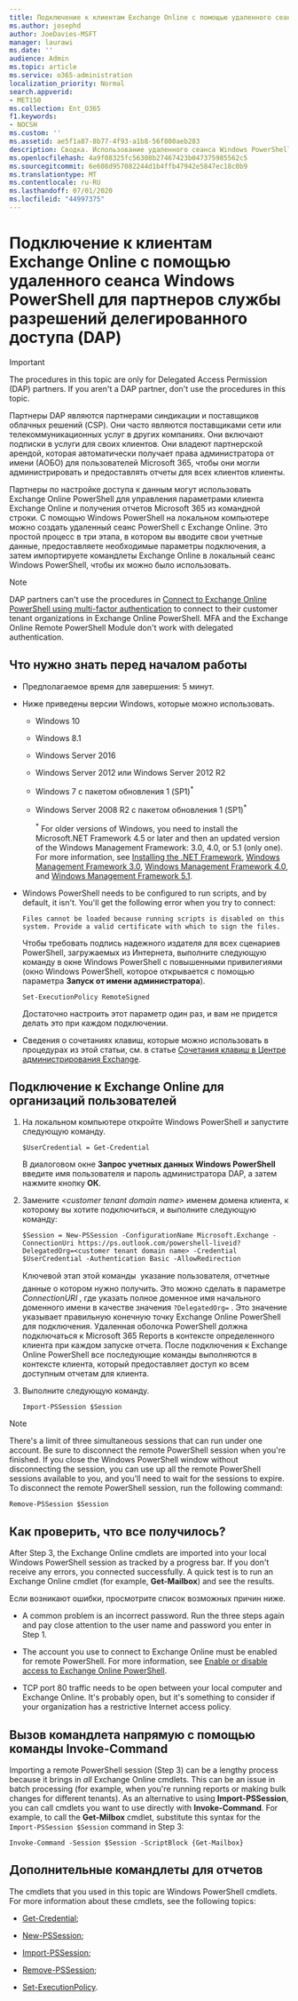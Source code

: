 ```yaml
---
title: Подключение к клиентам Exchange Online с помощью удаленного сеанса Windows PowerShell для партнеров службы разрешений делегированного доступа (DAP)
ms.author: josephd
author: JoeDavies-MSFT
manager: laurawi
ms.date: ''
audience: Admin
ms.topic: article
ms.service: o365-administration
localization_priority: Normal
search.appverid:
- MET150
ms.collection: Ent_O365
f1.keywords:
- NOCSH
ms.custom: ''
ms.assetid: ae5f1a87-8b77-4f93-a1b8-56f800aeb283
description: Сводка. Использование удаленного сеанса Windows PowerShell для подключения к Exchange Online с помощью значения DelegatedOrg.
ms.openlocfilehash: 4a9f08325fc56308b27467423b047375985562c5
ms.sourcegitcommit: 6e608d957082244d1b4ffb47942e5847ec18c0b9
ms.translationtype: MT
ms.contentlocale: ru-RU
ms.lasthandoff: 07/01/2020
ms.locfileid: "44997375"
---
```

# <a name="connect-to-exchange-online-tenants-with-remote-windows-powershell-for-delegated-access-permissions-dap-partners"></a>Подключение к клиентам Exchange Online с помощью удаленного сеанса Windows PowerShell для партнеров службы разрешений делегированного доступа (DAP)

> [!IMPORTANT]
> The procedures in this topic are only for Delegated Access Permission (DAP) partners. If you aren't a DAP partner, don't use the procedures in this topic. 
  
Партнеры DAP являются партнерами синдикации и поставщиков облачных решений (CSP). Они часто являются поставщиками сети или телекоммуникационных услуг в других компаниях. Они включают подписки в услуги для своих клиентов. Они владеют партнерской арендой, которая автоматически получает права администратора от имени (АОБО) для пользователей Microsoft 365, чтобы они могли администрировать и предоставлять отчеты для всех клиентов клиенты.

Партнеры по настройке доступа к данным могут использовать Exchange Online PowerShell для управления параметрами клиента Exchange Online и получения отчетов Microsoft 365 из командной строки. С помощью Windows PowerShell на локальном компьютере можно создать удаленный сеанс PowerShell с Exchange Online. Это простой процесс в три этапа, в котором вы вводите свои учетные данные, предоставляете необходимые параметры подключения, а затем импортируете командлеты Exchange Online в локальный сеанс Windows PowerShell, чтобы их можно было использовать.

> [!NOTE]
> DAP partners can't use the procedures in [Connect to Exchange Online PowerShell using multi-factor authentication](https://docs.microsoft.com/powershell/exchange/exchange-online/connect-to-exchange-online-powershell/mfa-connect-to-exchange-online-powershell) to connect to their customer tenant organizations in Exchange Online PowerShell. MFA and the Exchange Online Remote PowerShell Module don't work with delegated authentication.
  
## <a name="what-do-you-need-to-know-before-you-begin"></a>Что нужно знать перед началом работы

- Предполагаемое время для завершения: 5 минут.

- Ниже приведены версии Windows, которые можно использовать.
    
  - Windows 10

  - Windows 8.1

  - Windows Server 2016

  - Windows Server 2012 или Windows Server 2012 R2

  - Windows 7 с пакетом обновления 1 (SP1)<sup>*</sup>

  - Windows Server 2008 R2 с пакетом обновления 1 (SP1)<sup>*</sup>

    <sup>*</sup> For older versions of Windows, you need to install the Microsoft.NET Framework 4.5 or later and then an updated version of the Windows Management Framework: 3.0, 4.0, or 5.1 (only one). For more information, see [Installing the .NET Framework](https://go.microsoft.com/fwlink/p/?LinkId=257868), [Windows Management Framework 3.0](https://go.microsoft.com/fwlink/p/?LinkId=272757), [Windows Management Framework 4.0](https://go.microsoft.com/fwlink/p/?LinkId=391344), and [Windows Management Framework 5.1](https://aka.ms/wmf5download).

- Windows PowerShell needs to be configured to run scripts, and by default, it isn't. You'll get the following error when you try to connect:

  `Files cannot be loaded because running scripts is disabled on this system. Provide a valid certificate with which to sign the files.`

  Чтобы требовать подпись надежного издателя для всех сценариев PowerShell, загружаемых из Интернета, выполните следующую команду в окне Windows PowerShell с повышенными привилегиями (окно Windows PowerShell, которое открывается с помощью параметра **Запуск от имени администратора**).

    ```
    Set-ExecutionPolicy RemoteSigned
    ```

  Достаточно настроить этот параметр один раз, и вам не придется делать это при каждом подключении.

- Сведения о сочетаниях клавиш, которые можно использовать в процедурах из этой статьи, см. в статье [Сочетания клавиш в Центре администрирования Exchange](https://go.microsoft.com/fwlink/p/?LinkId=534017).

## <a name="connect-to-exchange-online-for-customer-organizations"></a>Подключение к Exchange Online для организаций пользователей

1. На локальном компьютере откройте Windows PowerShell и запустите следующую команду.
    
    ```
    $UserCredential = Get-Credential
    ```

    В диалоговом окне **Запрос учетных данных Windows PowerShell** введите имя пользователя и пароль администратора DAP, а затем нажмите кнопку **ОК**.
    
2. Замените _\<customer tenant domain name\>_ именем домена клиента, к которому вы хотите подключиться, и выполните следующую команду:
    
    ```
    $Session = New-PSSession -ConfigurationName Microsoft.Exchange -ConnectionUri https://ps.outlook.com/powershell-liveid?DelegatedOrg=<customer tenant domain name> -Credential $UserCredential -Authentication Basic -AllowRedirection
    ```

    Ключевой этап этой команды  указание пользователя, отчетные данные о котором нужно получить. Это можно сделать в параметре _ConnectionURI_ , где указать полное доменное имя начального доменного имени в качестве значения `?DelegatedOrg=` . Это значение указывает правильную конечную точку Exchange Online PowerShell для подключения. Удаленная оболочка PowerShell должна подключаться к Microsoft 365 Reports в контексте определенного клиента при каждом запуске отчета. После подключения к Exchange Online PowerShell все последующие команды выполняются в контексте клиента, который предоставляет доступ ко всем доступным отчетам для клиента.
    
3. Выполните следующую команду.
    
    ```
    Import-PSSession $Session
    ```

> [!NOTE]
> There's a limit of three simultaneous sessions that can run under one account. Be sure to disconnect the remote PowerShell session when you're finished. If you close the Windows PowerShell window without disconnecting the session, you can use up all the remote PowerShell sessions available to you, and you'll need to wait for the sessions to expire. To disconnect the remote PowerShell session, run the following command:

```
Remove-PSSession $Session
```
  
## <a name="how-do-you-know-this-worked"></a>Как проверить, что все получилось?

After Step 3, the Exchange Online cmdlets are imported into your local Windows PowerShell session as tracked by a progress bar. If you don't receive any errors, you connected successfully. A quick test is to run an Exchange Online cmdlet (for example, **Get-Mailbox**) and see the results.
  
Если возникают ошибки, просмотрите список возможных причин ниже.
  
- A common problem is an incorrect password. Run the three steps again and pay close attention to the user name and password you enter in Step 1.
    
- The account you use to connect to Exchange Online must be enabled for remote PowerShell. For more information, see [Enable or disable access to Exchange Online PowerShell](https://go.microsoft.com/fwlink/p/?LinkId=534018).
    
- TCP port 80 traffic needs to be open between your local computer and Exchange Online. It's probably open, but it's something to consider if your organization has a restrictive Internet access policy.
    
## <a name="call-the-cmdlet-directly-with-invoke-command"></a>Вызов командлета напрямую с помощью команды Invoke-Command

Importing a remote PowerShell session (Step 3) can be a lengthy process because it brings in _all_ Exchange Online cmdlets. This can be an issue in batch processing (for example, when you're running reports or making bulk changes for different tenants). As an alternative to using **Import-PSSession**, you can call cmdlets you want to use directly with **Invoke-Command**. For example, to call the **Get-Milbox** cmdlet, substitute this syntax for the `Import-PSSession $Session` command in Step 3:
  
```
Invoke-Command -Session $Session -ScriptBlock {Get-Mailbox}
```

## <a name="more-reporting-cmdlets"></a>Дополнительные командлеты для отчетов

The cmdlets that you used in this topic are Windows PowerShell cmdlets. For more information about these cmdlets, see the following topics:
  
- [Get-Credential](https://go.microsoft.com/fwlink/p/?LinkId=389618);
    
- [New-PSSession](https://go.microsoft.com/fwlink/p/?LinkId=389621);
    
- [Import-PSSession](https://go.microsoft.com/fwlink/p/?LinkId=389619);
    
- [Remove-PSSession](https://go.microsoft.com/fwlink/p/?LinkId=389620);
    
- [Set-ExecutionPolicy](https://go.microsoft.com/fwlink/p/?LinkId=389623).
    

